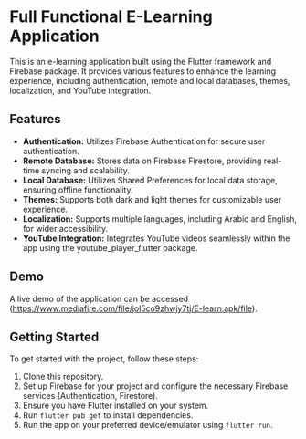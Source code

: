 # Full Functional E-Learning Application

This is an e-learning application built using the Flutter framework and Firebase package. It provides various features to enhance the learning experience, including authentication, remote and local databases, themes, localization, and YouTube integration.

## Features

- **Authentication:** Utilizes Firebase Authentication for secure user authentication.
- **Remote Database:** Stores data on Firebase Firestore, providing real-time syncing and scalability.
- **Local Database:** Utilizes Shared Preferences for local data storage, ensuring offline functionality.
- **Themes:** Supports both dark and light themes for customizable user experience.
- **Localization:** Supports multiple languages, including Arabic and English, for wider accessibility.
- **YouTube Integration:** Integrates YouTube videos seamlessly within the app using the youtube_player_flutter package.

## Demo

A live demo of the application can be accessed (https://www.mediafire.com/file/jol5co9zhwjy7tj/E-learn.apk/file).

## Getting Started

To get started with the project, follow these steps:

1. Clone this repository.
2. Set up Firebase for your project and configure the necessary Firebase services (Authentication, Firestore).
3. Ensure you have Flutter installed on your system.
4. Run `flutter pub get` to install dependencies.
5. Run the app on your preferred device/emulator using `flutter run`.
